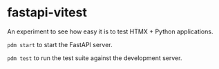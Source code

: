 # fastapi-vitest

An experiment to see how easy it is to test HTMX + Python applications.

`pdm start` to start the FastAPI server.

`pdm test` to run the test suite against the development server.
